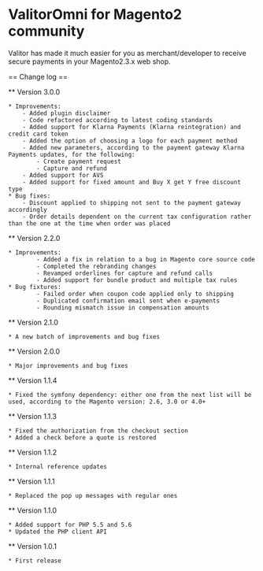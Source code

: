 # ValitorOmni for Magento2 community

Valitor has made it much easier for you as merchant/developer to receive secure payments in your Magento2.3.x web shop.


== Change log ==

** Version 3.0.0

    * Improvements:
        - Added plugin disclaimer
        - Code refactored according to latest coding standards
        - Added support for Klarna Payments (Klarna reintegration) and credit card token
        - Added the option of choosing a logo for each payment method
        - Added new parameters, according to the payment gateway Klarna Payments updates, for the following:
            - Create payment request
            - Capture and refund
        - Added support for AVS
        - Added support for fixed amount and Buy X get Y free discount type
    * Bug fixes:
        - Discount applied to shipping not sent to the payment gateway accordingly
        - Order details dependent on the current tax configuration rather than the one at the time when order was placed

** Version 2.2.0

    * Improvements:
            - Added a fix in relation to a bug in Magento core source code
            - Completed the rebranding changes
            - Revamped orderlines for capture and refund calls
            - Added support for bundle product and multiple tax rules
    * Bug fixtures:
            - Failed order when coupon code applied only to shipping
            - Duplicated confirmation email sent when e-payments
            - Rounding mismatch issue in compensation amounts

** Version 2.1.0

    * A new batch of improvements and bug fixes

** Version 2.0.0

    * Major improvements and bug fixes

** Version 1.1.4
    
    * Fixed the symfony dependency: either one from the next list will be used, according to the Magento version: 2.6, 3.0 or 4.0+

** Version 1.1.3

    * Fixed the authorization from the checkout section
    * Added a check before a quote is restored

** Version 1.1.2

    * Internal reference updates

** Version 1.1.1

    * Replaced the pop up messages with regular ones

** Version 1.1.0

    * Added support for PHP 5.5 and 5.6
    * Updated the PHP client API

** Version 1.0.1
    
    * First release


